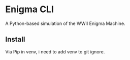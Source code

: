 # Enigma CLI

A Python-based simulation of the WWII Enigma Machine.

## Install
Via Pip in venv, i need to add venv to git ignore.
